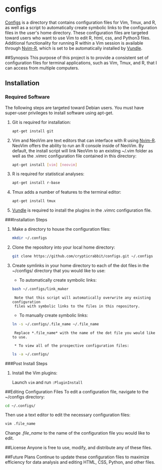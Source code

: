 # configs
[Configs] is a directory that contains configuration files for Vim, Tmux, and R, as well as a script to automatically create symbolic links to the configuration files in the user's home directory. These configuration files are targeted toward users who want to use Vim to edit R, html, css, and Python3 files. Additional functionality for running R within a Vim session is available through [Nvim-R], which is set to be automatically installed by [Vundle].

##Synopsis
This purpose of this project is to provide a consistent set of configuration
files for terminal applications, such as Vim, Tmux, and R, that I can access from
multiple computers.

## Installation
### Required Software
The following steps are targeted toward Debian users. You must have super-user
privileges to install software using apt-get.

1. Git is required for installation:

	```bash
	apt-get install git
	```

2. Vim and NeoVim are text editors that can interface with R using [Nvim-R]. NeoVim offers the ability to run an R console inside of NeoVim. By default, the install script will link NeoVim to an existing ~/.vim folder as well as the .vimrc configuration file contained in this directory:

	```bash
	apt-get install [vim] [neovim]
	```

3. R is required for statistical analyses:

	```bash
	apt-get install r-base
	```

4. Tmux adds a number of features to the terminal editor:

	```bash
	apt-get install tmux
	```

5. [Vundle] is required to install the plugins in the .vimrc configuration file.

###Installation Steps
1. Make a directory to house the configuration files:
	```bash
	mkdir ~/.configs
	```

2. Clone the repository into your local home directory:

	```bash
	git clone https://github.com/crypticrabbit/configs.git ~/.configs
	```

3. Create symlinks in your home directory to each of the dot files in the ~/configs/ directory that you would like to use:

	* To automatically create symbolic links:  
	```bash
  	bash ~/.configs/link_maker
    ```

		Note that this script will automatically overwrite any existing configuration
		files with symbolic links to the files in this repository.

	* To manually create symbolic links:

    ```bash
    ln -s ~/.configs/.file_name ~/.file_name
    ```

		Replace *.file_name* with the name of the dot file you would like to use.

		* To view all of the prospective configuration files:

	```bash
	ls -a ~/.configs/
	```

###Post Install Steps
1. Install the Vim plugins:

	Launch `vim` and run `:PluginInstall`

##Editing Configuration Files
To edit a configuration file, navigate to the ~/configs directory:

```bash
cd ~/.configs/
```

Then use a text editor to edit the necessary configuration files:

```bash
vim .file_name
```

Change *.file_name* to the name of the configuration file you would like to
edit.

##License
Anyone is free to use, modify, and distribute any of these files.

##Future Plans
Continue to update these configuration files to maximize efficiency for data
analysis and editing HTML, CSS, Python, and other files.

[configs]:https://github.com/crypticrabbit/configs
[Vundle]:https://github.com/VundleVim/Vundle.vim
[Nvim-R]:https://github.com/jalvesaq/Nvim-R
